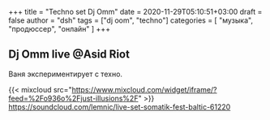 +++
title = "Techno set Dj Omm"
date = 2020-11-29T05:10:51+03:00
draft = false
author = "dsh"
tags = ["dj oom", "techno"]
categories = [ "музыка", "продюссер", "онлайн" ]
+++
## Dj Omm live @Asid Riot

Ваня экспериментирует с техно.

{{< mixcloud src="https://www.mixcloud.com/widget/iframe/?feed=%2Fo936o%2Fjust-illusions%2F" >}}
<https://soundcloud.com/lemnic/live-set-somatik-fest-baltic-61220>